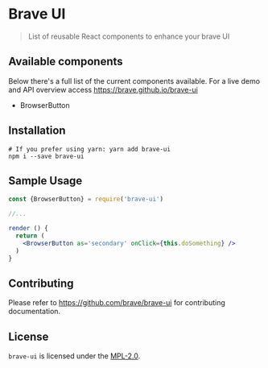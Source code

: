 # Brave UI

> List of reusable React components to enhance your brave UI


## Available components

Below there's a full list of the current components available. For a live demo and API overview access https://brave.github.io/brave-ui

* BrowserButton


## Installation

```
# If you prefer using yarn: yarn add brave-ui
npm i --save brave-ui
```

## Sample Usage

```jsx
const {BrowserButton} = require('brave-ui')

//...

render () {
  return (
    <BrowserButton as='secondary' onClick={this.doSomething} />
  )
}

```


## Contributing

Please refer to https://github.com/brave/brave-ui for contributing documentation.


## License

`brave-ui` is licensed under the [MPL-2.0](https://www.mozilla.org/en-US/MPL/2.0/).
